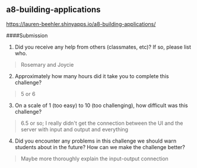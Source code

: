 ## a8-building-applications

https://lauren-beehler.shinyapps.io/a8-building-applications/

####Submission


1. Did you receive any help from others (classmates, etc)? If so, please list who.

> Rosemary and Joycie

2. Approximately how many hours did it take you to complete this challenge?

> 5 or 6 

3. On a scale of 1 (too easy) to 10 (too challenging), how difficult was this challenge?

> 6.5 or so; I really didn't get the connection between the UI and the server with input and output and everything

4. Did you encounter any problems in this challenge we should warn students about in the future? How can we make the challenge better?

> Maybe more thoroughly explain the input-output connection
